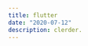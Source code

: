 ```yaml
---
title: flutter
date: "2020-07-12"
description: clerder.
---
```

<!--stackedit_data:
eyJoaXN0b3J5IjpbNzU0NTIwODExLDExODEzMjM2NTNdfQ==
-->
